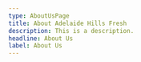 ```yaml
---
type: AboutUsPage
title: About Adelaide Hills Fresh
description: This is a description.
headline: About Us
label: About Us
---
```

